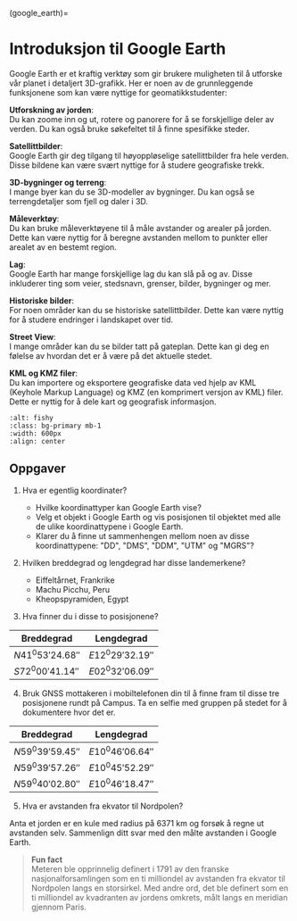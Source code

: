 (google_earth)=
# Introduksjon til Google Earth

Google Earth er et kraftig verktøy som gir brukere muligheten til å utforske vår planet i detaljert 3D-grafikk. Her er noen av de grunnleggende funksjonene som kan være nyttige for geomatikkstudenter:

**Utforskning av jorden**: <br>
Du kan zoome inn og ut, rotere og panorere for å se forskjellige deler av verden. Du kan også bruke søkefeltet til å finne spesifikke steder.

**Satellittbilder**: <br>
Google Earth gir deg tilgang til høyoppløselige satellittbilder fra hele verden. Disse bildene kan være svært nyttige for å studere geografiske trekk.

**3D-bygninger og terreng**: <br>
I mange byer kan du se 3D-modeller av bygninger. Du kan også se terrengdetaljer som fjell og daler i 3D.

**Måleverktøy**: <br>
Du kan bruke måleverktøyene til å måle avstander og arealer på jorden. Dette kan være nyttig for å beregne avstanden mellom to punkter eller arealet av en bestemt region.

**Lag**: <br>
Google Earth har mange forskjellige lag du kan slå på og av. Disse inkluderer ting som veier, stedsnavn, grenser, bilder, bygninger og mer.

**Historiske bilder**: <br>
For noen områder kan du se historiske satellittbilder. Dette kan være nyttig for å studere endringer i landskapet over tid.

**Street View**: <br>
I mange områder kan du se bilder tatt på gateplan. Dette kan gi deg en følelse av hvordan det er å være på det aktuelle stedet.

**KML og KMZ filer**: <br>
Du kan importere og eksportere geografiske data ved hjelp av KML (Keyhole Markup Language) og KMZ (en komprimert versjon av KML) filer. Dette er nyttig for å dele kart og geografisk informasjon.

```{image} ../bilder/google_earth.jpg
:alt: fishy
:class: bg-primary mb-1
:width: 600px
:align: center
```


## Oppgaver
1. Hva er egentlig koordinater?
   - Hvilke koordinattyper kan Google Earth vise?
   - Velg et objekt i Google Earth og vis posisjonen til objektet med alle de ulike koordinattypene i Google Earth.
   - Klarer du å finne ut sammenhengen mellom noen av disse koordinattypene: "DD", "DMS", "DDM", "UTM" og "MGRS"?


2. Hvilken breddegrad og lengdegrad har disse landemerkene?
   - Eiffeltårnet, Frankrike
   - Machu Picchu, Peru
   - Kheopspyramiden, Egypt


3. Hva finner du i disse to posisjonene?

|Breddegrad|Lengdegrad|
| --- |--- |
| $N41^0 53' 24.68''$ | $E12^0 29' 32.19''$ |
| $S72^0 00' 41.14''$ | $E02^0 32' 06.09''$ |


4. Bruk GNSS mottakeren i mobiltelefonen din til å finne fram til disse tre posisjonene rundt på Campus. Ta en selfie med gruppen på stedet for å dokumentere hvor det er.

|Breddegrad|Lengdegrad|
|---|---|
|$N59^0 39' 59.45''$|$E10^0 46' 06.64''$|
|$N59^0 39' 57.26''$|$E10^0 45' 52.29''$|
|$N59^0 40' 02.80''$|$E10^0 46' 18.47''$|


5. Hva er avstanden fra ekvator til Nordpolen?

Anta et jorden er en kule med radius på 6371 km og forsøk å regne ut avstanden selv. Sammenlign ditt svar med den målte avstanden i Google Earth.


> **Fun fact** <br> Meteren ble opprinnelig definert i 1791 av den franske nasjonalforsamlingen som en ti milliondel av avstanden fra ekvator til Nordpolen langs en storsirkel. Med andre ord, det ble definert som en ti milliondel av kvadranten av jordens omkrets, målt langs en meridian gjennom Paris.